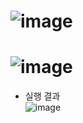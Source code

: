![image](https://github.com/JEONGSEJIN/DataStructure/assets/41496585/0f4645d7-cd69-4e96-9f42-bee46eec8510)
=====
![image](https://github.com/JEONGSEJIN/DataStructure/assets/41496585/ac928c9d-dc91-4f01-8780-37da4a06a58a)
=====
- 실행 결과  
![image](https://github.com/JEONGSEJIN/DataStructure/assets/41496585/c1128934-f325-4cd8-a1bf-330b50894154)
